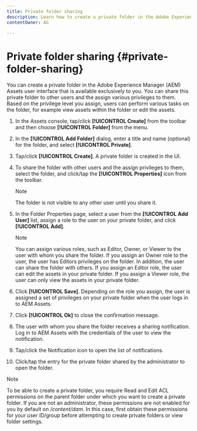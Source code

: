 ```yaml
---
title: Private folder sharing
description: Learn how to create a private folder in the Adobe Experience Manager (AEM) Assets and share it with other users and the assign various privileges to them.
contentOwner: AG

---
```


# Private folder sharing {#private-folder-sharing}

You can create a private folder in the Adobe Experience Manager (AEM) Assets user interface that is available exclusively to you. You can share this private folder to other users and the assign various privileges to them. Based on the privilege level you assign, users can perform various tasks on the folder, for example view assets within the folder or edit the assets.

1. In the Assets console, tap/click **[!UICONTROL Create]** from the toolbar and then choose **[!UICONTROL Folder]** from the menu.
1. In the **[!UICONTROL Add Folder]** dialog, enter a title and name (optional) for the folder, and select **[!UICONTROL Private]**.
1. Tap/click **[!UICONTROL Create]**. A private folder is created in the UI.
1. To share the folder with other users and the assign privileges to them, select the folder, and click/tap the **[!UICONTROL Properties]** icon from the toolbar.

   >[!NOTE]
   >
   >The folder is not visible to any other user until you share it.

1. In the Folder Properties page, select a user from the **[!UICONTROL Add User]** list, assign a role to the user on your private folder, and click **[!UICONTROL Add]**.

   >[!NOTE]
   >
   >You can assign various roles, such as Editor, Owner, or Viewer to the user with whom you share the folder. If you assign an Owner role to the user, the user has Editors privileges on the folder. In addition, the user can share the folder with others. If you assign an Editor role, the user can edit the assets in your private folder. If you assign a Viewer role, the user can only view the assets in your private folder.

1. Click **[!UICONTROL Save]**. Depending on the role you assign, the user is assigned a set of privileges on your private folder when the user logs in to AEM Assets.
1. Click **[!UICONTROL Ok]** to close the confirmation message.
1. The user with whom you share the folder receives a sharing notification. Log in to AEM Assets with the credentials of the user to view the notification.
1. Tap/click the Notification icon to open the list of notifications.
1. Click/tap the entry for the private folder shared by the administrator to open the folder.

>[!NOTE]
>
>To be able to create a private folder, you require Read and Edit ACL permissions on the parent folder under which you want to create a private folder. If you are not an administrator, these permissions are not enabled for you by default on */content/dam*. In this case, first obtain these permissions for your user ID/group before attempting to create private folders or view folder settings.
